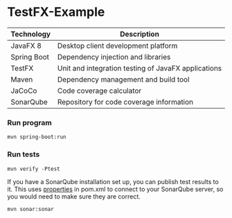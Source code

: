 # TestFX-Example

| Technology  | Description |
| ----------- | ----------- |
| JavaFX 8    | Desktop client development platform |
| Spring Boot | Dependency injection and libraries |
| TestFX      | Unit and integration testing of JavaFX applications |
| Maven       | Dependency management and build tool |
| JaCoCo      | Code coverage calculator |
| SonarQube   | Repository for code coverage information |

### Run program

`mvn spring-boot:run`

### Run tests

`mvn verify -Ptest`

If you have a SonarQube installation set up, you can publish test results to it. This uses [properties](https://github.com/charlesrgould/TestFX-Examples/blob/master/pom.xml#L22-L26) in pom.xml to connect to your SonarQube server, so you would need to make sure they are correct.

`mvn sonar:sonar`
